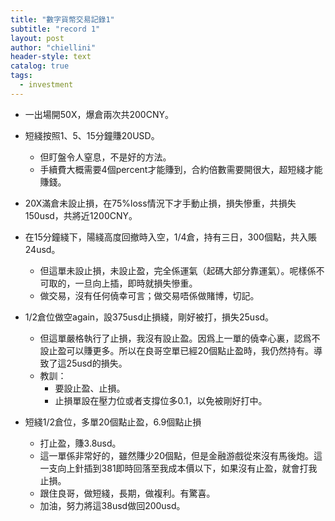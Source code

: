 ```yaml
---
title: "數字貨幣交易記錄1"
subtitle: "record 1"
layout: post
author: "chiellini"
header-style: text
catalog: true
tags:
  - investment
---
```


* 一出場開50X，爆倉兩次共200CNY。

* 短綫按照1、5、15分鐘賺20USD。
  * 但盯盤令人窒息，不是好的方法。
  * 手續費大概需要4個percent才能賺到，合約倍數需要開很大，超短綫才能賺錢。

* 20X滿倉未設止損，在75%loss情況下才手動止損，損失慘重，共損失150usd，共將近1200CNY。

* 在15分鐘綫下，陽綫高度回撤時入空，1/4倉，持有三日，300個點，共入賬24usd。
  * 但這單未設止損，未設止盈，完全係運氣（起碼大部分靠運氣）。呢樣係不可取的，一旦向上插，即時就損失慘重。
  * 做交易，沒有任何僥幸可言；做交易唔係做賭博，切記。

* 1/2倉位做空again，設375usd止損綫，剛好被打，損失25usd。
  * 但這單嚴格執行了止損，我沒有設止盈。因爲上一單的僥幸心裏，認爲不設止盈可以賺更多。所以在良哥空單已經20個點止盈時，我仍然持有。導致了這25usd的損失。
  * 教訓：
    * 要設止盈、止損。
    * 止損單設在壓力位或者支撐位多0.1，以免被剛好打中。

* 短綫1/2倉位，多單20個點止盈，6.9個點止損
  * 打止盈，賺3.8usd。
  * 這一單係非常好的，雖然賺少20個點，但是金融游戲從來沒有馬後炮。這一支向上針插到381即時回落至我成本價以下，如果沒有止盈，就會打我止損。
  * 跟住良哥，做短綫，長期，做複利。有驚喜。
  * 加油，努力將這38usd做回200usd。